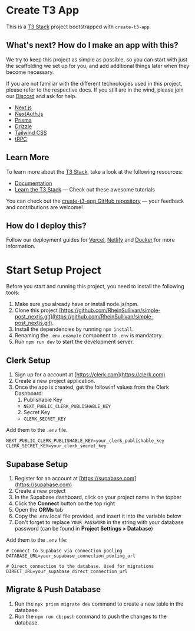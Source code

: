 # Create T3 App

This is a [T3 Stack](https://create.t3.gg/) project bootstrapped with `create-t3-app`.

## What's next? How do I make an app with this?

We try to keep this project as simple as possible, so you can start with just the scaffolding we set up for you, and add additional things later when they become necessary.

If you are not familiar with the different technologies used in this project, please refer to the respective docs. If you still are in the wind, please join our [Discord](https://t3.gg/discord) and ask for help.

- [Next.js](https://nextjs.org)
- [NextAuth.js](https://next-auth.js.org)
- [Prisma](https://prisma.io)
- [Drizzle](https://orm.drizzle.team)
- [Tailwind CSS](https://tailwindcss.com)
- [tRPC](https://trpc.io)

## Learn More

To learn more about the [T3 Stack](https://create.t3.gg/), take a look at the following resources:

- [Documentation](https://create.t3.gg/)
- [Learn the T3 Stack](https://create.t3.gg/en/faq#what-learning-resources-are-currently-available) — Check out these awesome tutorials

You can check out the [create-t3-app GitHub repository](https://github.com/t3-oss/create-t3-app) — your feedback and contributions are welcome!

## How do I deploy this?

Follow our deployment guides for [Vercel](https://create.t3.gg/en/deployment/vercel), [Netlify](https://create.t3.gg/en/deployment/netlify) and [Docker](https://create.t3.gg/en/deployment/docker) for more information.

##

# Start Setup Project

Before you start and running this project, you need to install the following tools:

1. Make sure you already have or install node.js/npm.
2. Clone this project [https://github.com/RheinSullivan/simple-post_nextjs.git](https://github.com/RheinSullivan/simple-post_nextjs.git).
3. Install the dependencies by running `npm install`.
4. Renaming the `.env.example` component to `.env` is mandatory.
5. Run `npm run dev` to start the development server.

## Clerk Setup

1. Sign up for a account at [https://clerk.com](https://clerk.com)
2. Create a new project application.
3. Once the app is created, get the followinf values from the Clerk Dashboard:
   1. Publishable Key
   - `NEXT_PUBLIC_CLERK_PUBLISHABLE_KEY`
   2. Secret Key
   - `CLERK_SECRET_KEY`

Add them to the `.env` file.

```.env
NEXT_PUBLIC_CLERK_PUBLISHABLE_KEY=your_clerk_publishable_key
CLERK_SECRET_KEY=your_clerk_secret_key
```

## Supabase Setup

1. Register for an account at [https://supabase.com](https://supabase.com)
2. Create a new project
3. In the Supabase dashboard, click on your project name in the topbar
4. Click the **Connect** button on the top right
5. Open the **ORMs** tab
6. Copy the .env.local file provided, and insert it into the variable below
7. Don't forget to replace `YOUR_PASSWORD` in the string with your database password (can be found in **Project Settings > Database**)

Add them to the `.env` file:

```env
# Connect to Supabase via connection pooling
DATABASE_URL=your_supabase_connection_pooling_url

# Direct connection to the database. Used for migrations
DIRECT_URL=your_supabase_direct_connection_url
```

>

## Migrate & Push Database

1. Run the `npx prism migrate dev` command to create a new table in the database.
2. Run the `npm run db:push` command to push the changes to the database.
